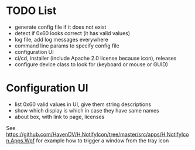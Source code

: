 TODO List
=========

- generate config file if it does not exist
- detect if 0x60 looks correct (it has valid values)
- log file, add log messages everywhere
- command line params to specify config file
- configuration UI
- ci/cd, installer (include Apache 2.0 license because icon), releases
- configure device class to look for (keyboard or mouse or GUID)

Configuration UI
================

- list 0x60 valid values in UI, give them string descriptions
- show which display is which in case they have same names
- about box, with link to page, licenses

See https://github.com/HavenDV/H.NotifyIcon/tree/master/src/apps/H.NotifyIcon.Apps.Wpf for example how to trigger a window from the tray icon
